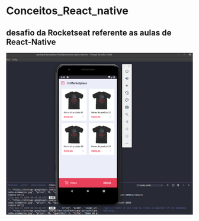 <h1>Conceitos_React_native</h1>
<h2>desafio da Rocketseat referente as aulas de React-Native</h2>
<img src="./readme/device.png"/>
